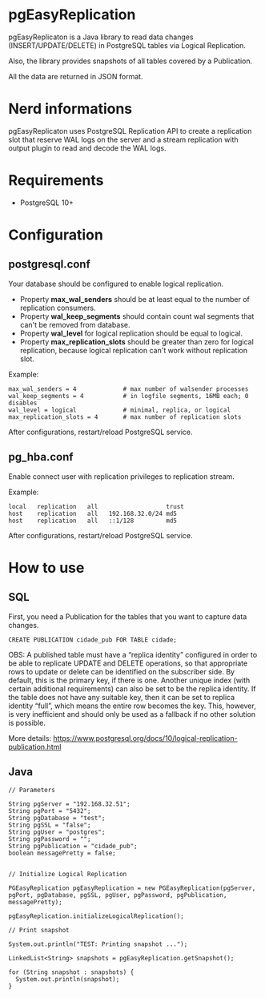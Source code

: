# pgEasyReplication

pgEasyReplicaton is a Java library to read data changes (INSERT/UPDATE/DELETE) in PostgreSQL tables via Logical Replication.

Also, the library provides snapshots of all tables covered by a Publication.

All the data are returned in JSON format.

Nerd informations
=================

pgEasyReplicaton uses PostgreSQL Replication API to create a replication slot that reserve WAL logs on the server and a stream replication with output plugin to read and decode the WAL logs.

Requirements
============

* PostgreSQL 10+

Configuration
=============

postgresql.conf
---------------

Your database should be configured to enable logical replication.

* Property **max_wal_senders** should be at least equal to the number of replication consumers.
* Property **wal_keep_segments** should contain count wal segments that can't be removed from database.
* Property **wal_level** for logical replication should be equal to logical.
* Property **max_replication_slots** should be greater than zero for logical replication, because logical replication can't work without replication slot.

Example:

```
max_wal_senders = 4             # max number of walsender processes
wal_keep_segments = 4           # in logfile segments, 16MB each; 0 disables
wal_level = logical             # minimal, replica, or logical
max_replication_slots = 4       # max number of replication slots
```

After configurations, restart/reload PostgreSQL service.

pg_hba.conf
-----------

Enable connect user with replication privileges to replication stream.

Example:
  
```
local   replication   all                   trust
host    replication   all   192.168.32.0/24 md5
host    replication   all   ::1/128         md5
```

After configurations, restart/reload PostgreSQL service.

How to use
==========

SQL
---

First, you need a Publication for the tables that you want to capture data changes.

```
CREATE PUBLICATION cidade_pub FOR TABLE cidade;
```

OBS: A published table must have a “replica identity” configured in order to be able to replicate UPDATE and DELETE operations, so that appropriate rows to update or delete can be identified on the subscriber side. By default, this is the primary key, if there is one. Another unique index (with certain additional requirements) can also be set to be the replica identity. If the table does not have any suitable key, then it can be set to replica identity “full”, which means the entire row becomes the key. This, however, is very inefficient and should only be used as a fallback if no other solution is possible.

More details:
https://www.postgresql.org/docs/10/logical-replication-publication.html

Java
----


```
// Parameters
			
String pgServer = "192.168.32.51";
String pgPort = "5432";
String pgDatabase = "test";
String pgSSL = "false";
String pgUser = "postgres";
String pgPassword = "";
String pgPublication = "cidade_pub";
boolean messagePretty = false;


// Initialize Logical Replication		

PGEasyReplication pgEasyReplication = new PGEasyReplication(pgServer, pgPort, pgDatabase, pgSSL, pgUser, pgPassword, pgPublication, messagePretty);
			
pgEasyReplication.initializeLogicalReplication();

// Print snapshot

System.out.println("TEST: Printing snapshot ...");

LinkedList<String> snapshots = pgEasyReplication.getSnapshot();

for (String snapshot : snapshots) {
  System.out.println(snapshot);
}
```


